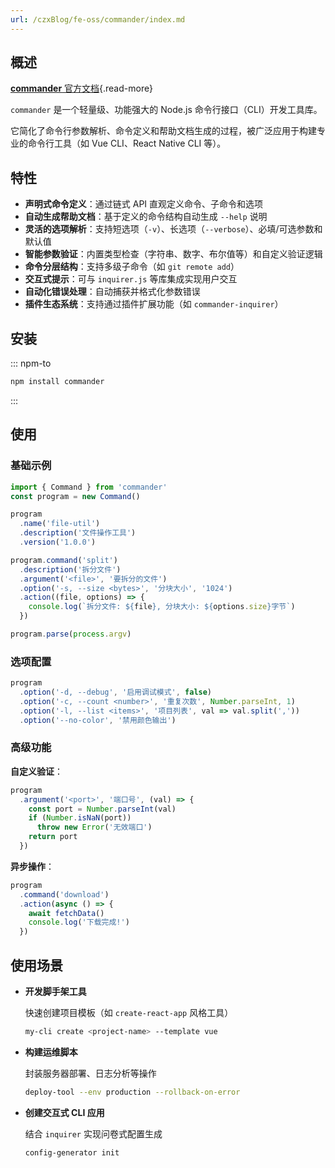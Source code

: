 ```yaml
---
url: /czxBlog/fe-oss/commander/index.md
---
```

## 概述

[**commander** 官方文档](https://github.com/tj/commander.js){.read-more}

`commander` 是一个轻量级、功能强大的 Node.js 命令行接口（CLI）开发工具库。

它简化了命令行参数解析、命令定义和帮助文档生成的过程，被广泛应用于构建专业的命令行工具（如 Vue CLI、React Native CLI 等）。

## 特性

* **声明式命令定义**：通过链式 API 直观定义命令、子命令和选项
* **自动生成帮助文档**：基于定义的命令结构自动生成 `--help` 说明
* **灵活的选项解析**：支持短选项（`-v`）、长选项（`--verbose`）、必填/可选参数和默认值
* **智能参数验证**：内置类型检查（字符串、数字、布尔值等）和自定义验证逻辑
* **命令分层结构**：支持多级子命令（如 `git remote add`）
* **交互式提示**：可与 `inquirer.js` 等库集成实现用户交互
* **自动化错误处理**：自动捕获并格式化参数错误
* **插件生态系统**：支持通过插件扩展功能（如 `commander-inquirer`）

## 安装

::: npm-to

```sh
npm install commander
```

:::

## 使用

### 基础示例

```ts
import { Command } from 'commander'
const program = new Command()

program
  .name('file-util')
  .description('文件操作工具')
  .version('1.0.0')

program.command('split')
  .description('拆分文件')
  .argument('<file>', '要拆分的文件')
  .option('-s, --size <bytes>', '分块大小', '1024')
  .action((file, options) => {
    console.log(`拆分文件: ${file}, 分块大小: ${options.size}字节`)
  })

program.parse(process.argv)
```

### 选项配置

```ts
program
  .option('-d, --debug', '启用调试模式', false)
  .option('-c, --count <number>', '重复次数', Number.parseInt, 1)
  .option('-l, --list <items>', '项目列表', val => val.split(','))
  .option('--no-color', '禁用颜色输出')
```

### 高级功能

**自定义验证**：

```ts
program
  .argument('<port>', '端口号', (val) => {
    const port = Number.parseInt(val)
    if (Number.isNaN(port))
      throw new Error('无效端口')
    return port
  })
```

**异步操作**：

```ts
program
  .command('download')
  .action(async () => {
    await fetchData()
    console.log('下载完成!')
  })
```

## 使用场景

* **开发脚手架工具**

  快速创建项目模板（如 `create-react-app` 风格工具）

  ```bash
  my-cli create <project-name> --template vue
  ```

* **构建运维脚本**

  封装服务器部署、日志分析等操作

  ```sh
  deploy-tool --env production --rollback-on-error
  ```

* **创建交互式 CLI 应用**

  结合 `inquirer` 实现问卷式配置生成

  ```bash
  config-generator init
  ```
